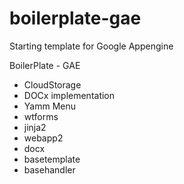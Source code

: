 # boilerplate-gae
Starting template for Google Appengine

BoilerPlate - GAE
- CloudStorage
- DOCx implementation
- Yamm Menu
- wtforms
- jinja2
- webapp2
- docx
- basetemplate
- basehandler



